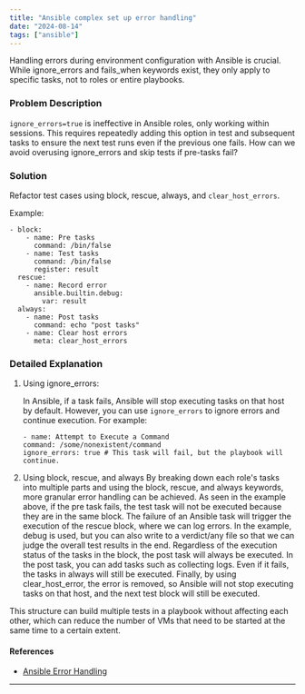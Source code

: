 ```yaml
---
title: "Ansible complex set up error handling"
date: "2024-08-14"
tags: ["ansible"]
---
```


Handling errors during environment configuration with Ansible is crucial. While ignore_errors and fails_when keywords exist, they only apply to specific tasks, not to roles or entire playbooks.

### Problem Description

`ignore_errors=true` is ineffective in Ansible roles, only working within sessions. This requires repeatedly adding this option in test and subsequent tasks to ensure the next test runs even if the previous one fails. How can we avoid overusing ignore_errors and skip tests if pre-tasks fail?

### Solution

 Refactor test cases using block, rescue, always, and `clear_host_errors`.

Example:

```ansible
- block:
    - name: Pre tasks
      command: /bin/false
    - name: Test tasks
      command: /bin/false
      register: result
  rescue:
    - name: Record error
      ansible.builtin.debug:
        var: result
  always:
    - name: Post tasks
      command: echo "post tasks"
    - name: Clear host errors
      meta: clear_host_errors
```

### Detailed Explanation

1. Using ignore_errors:

    In Ansible, if a task fails, Ansible will stop executing tasks on that host by default. However, you can use `ignore_errors` to ignore errors and continue execution. For example:

    ```ansible
    - name: Attempt to Execute a Command
    command: /some/nonexistent/command
    ignore_errors: true # This task will fail, but the playbook will continue.
    ```

1. Using block, rescue, and always
    By breaking down each role's tasks into multiple parts and using the block, rescue, and always keywords, more granular error handling can be achieved. As seen in the example above, if the pre task fails, the test task will not be executed because they are in the same block. The failure of an Ansible task will trigger the execution of the rescue block, where we can log errors. In the example, debug is used, but you can also write to a verdict/any file so that we can judge the overall test results in the end. Regardless of the execution status of the tasks in the block, the post task will always be executed. In the post task, you can add tasks such as collecting logs. Even if it fails, the tasks in always will still be executed. Finally, by using clear_host_error, the error is removed, so Ansible will not stop executing tasks on that host, and the next test block will still be executed.

This structure can build multiple tests in a playbook without affecting each other, which can reduce the number of VMs that need to be started at the same time to a certain extent.

#### References

- [Ansible Error Handling](https://docs.ansible.com/ansible/latest/playbook_guide/playbooks_error_handling.html)

---

